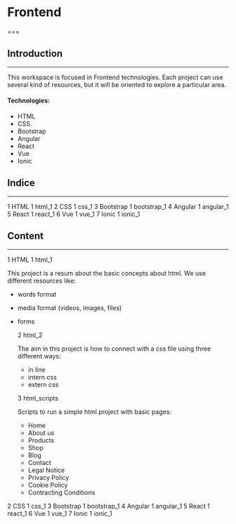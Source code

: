 # Frontend
===

## Introduction
---

This workspace is focused in Frontend technologies. Each project can use several kind of resources, but it will be oriented to explore a particular area.

#### Technologies:

* HTML
* CSS
* Bootstrap
* Angular
* React
* Vue
* Ionic

## Indice
---

1 HTML
  1 html_1
2 CSS
  1 css_1
3 Bootstrap
  1 bootstrap_1
4 Angular
  1 angular_1
5 React
  1 react_1
6 Vue
  1 vue_1
7 Ionic
  1 ionic_1

## Content
---


1 HTML
 1 html_1
  
  This project is a resum about the basic concepts about html. We use different resources like:
- words format
- media format (videos, images, files)
- forms
    
  2 html_2
  
  The aim in this project is how to connect with a css file using three different ways:
    - in line
    - intern css
    - extern css
  
  3 html_scripts
  
  Scripts to run a simple html project with basic pages: 
    - Home 
    - About us 
    - Products
    - Shop
    - Blog
    - Contact
    - Legal Notice
    - Privacy Policy
    - Cookie Policy
    - Contracting Conditions
  
2 CSS
  1 css_1
3 Bootstrap
  1 bootstrap_1
4 Angular
  1 angular_1
5 React
  1 react_1
6 Vue
  1 vue_1
7 Ionic
  1 ionic_1

